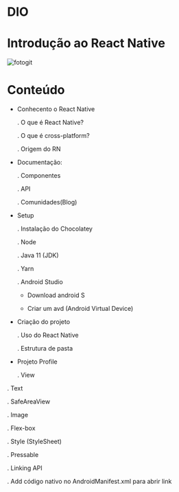 # DIO
# Introdução ao React Native

![fotogit](https://user-images.githubusercontent.com/86733486/175755005-e93bfc7f-bca9-40cd-8c52-09864c2a9bf9.jpg)

# Conteúdo
* Conhecento o React Native

  . O que é React Native?

  . O que é cross-platform?

  . Origem do RN

* Documentação:

  . Componentes

  . API

  . Comunidades(Blog)

* Setup

  . Instalação do Chocolatey

  . Node

  . Java 11 (JDK)

  . Yarn 

  . Android Studio

     * Download android S
  
     * Criar um avd (Android Virtual Device)
  
* Criação do projeto

  . Uso do React Native

  . Estrutura de pasta
 
* Projeto Profile

  . View

 . Text

 . SafeAreaView

 . Image

 . Flex-box
 
 . Style (StyleSheet)

 . Pressable

 . Linking API

 . Add código nativo no AndroidManifest.xml para abrir link

